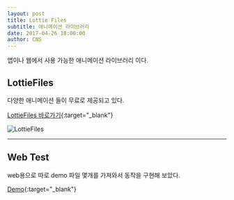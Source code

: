 ```yaml
---
layout: post
title: Lottie Files
subtitle: 애니메이션 라이브러리
date: 2017-04-26 18:00:00
author: CNS
---
```


앱이나 웹에서 사용 가능한 애니메이션 라이브러리 이다.

## LottieFiles ##
다양한 애니메이션 들이 무료로 제공되고 있다.

[LottieFiles 바로가기](http://www.lottiefiles.com){:target="_blank"}

![LottieFiles](http://www.lottiefiles.com/images/lottieFiles-logo.svg?v=1)

-------

## Web Test ##
web용으로 따로 demo 파일 몇개를 가져와서 동작을 구현해 보았다.

[Demo](/lottie/){:target="_blank"}

